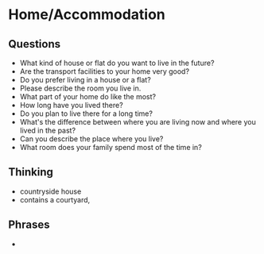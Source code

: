 # Home/Accommodation

## Questions

- What kind of house or flat do you want to live in the future?
- Are the transport facilities to your home very good?
- Do you prefer living in a house or a flat?
- Please describe the room you live in.
- What part of your home do like the most?
- How long have you lived there?
- Do you plan to live there for a long time?
- What's the difference between where you are living now and where you lived in the past?
- Can you describe the place where you live?
- What room does your family spend most of the time in?

## Thinking

- countryside house
- contains a courtyard, 

## Phrases

- 
